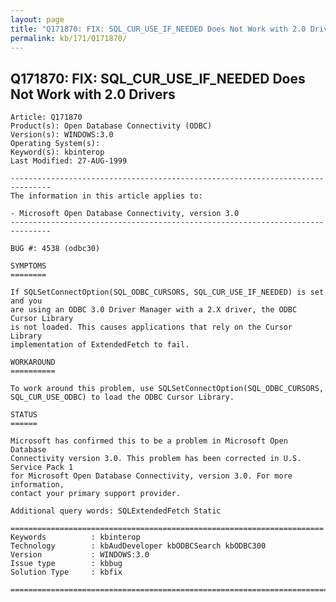 ```yaml
---
layout: page
title: "Q171870: FIX: SQL_CUR_USE_IF_NEEDED Does Not Work with 2.0 Drivers"
permalink: kb/171/Q171870/
---
```


## Q171870: FIX: SQL_CUR_USE_IF_NEEDED Does Not Work with 2.0 Drivers

	Article: Q171870
	Product(s): Open Database Connectivity (ODBC)
	Version(s): WINDOWS:3.0
	Operating System(s): 
	Keyword(s): kbinterop
	Last Modified: 27-AUG-1999
	
	-------------------------------------------------------------------------------
	The information in this article applies to:
	
	- Microsoft Open Database Connectivity, version 3.0 
	-------------------------------------------------------------------------------
	
	BUG #: 4538 (odbc30)
	
	SYMPTOMS
	========
	
	If SQLSetConnectOption(SQL_ODBC_CURSORS, SQL_CUR_USE_IF_NEEDED) is set and you
	are using an ODBC 3.0 Driver Manager with a 2.X driver, the ODBC Cursor Library
	is not loaded. This causes applications that rely on the Cursor Library
	implementation of ExtendedFetch to fail.
	
	WORKAROUND
	==========
	
	To work around this problem, use SQLSetConnectOption(SQL_ODBC_CURSORS,
	SQL_CUR_USE_ODBC) to load the ODBC Cursor Library.
	
	STATUS
	======
	
	Microsoft has confirmed this to be a problem in Microsoft Open Database
	Connectivity version 3.0. This problem has been corrected in U.S. Service Pack 1
	for Microsoft Open Database Connectivity, version 3.0. For more information,
	contact your primary support provider.
	
	Additional query words: SQLExtendedFetch Static
	
	======================================================================
	Keywords          : kbinterop 
	Technology        : kbAudDeveloper kbODBCSearch kbODBC300
	Version           : WINDOWS:3.0
	Issue type        : kbbug
	Solution Type     : kbfix
	
	=============================================================================
	
